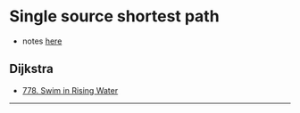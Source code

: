 # Single source shortest path

- notes [here](../../notes/graph_sssp.md)

## Dijkstra

- [778. Swim in Rising Water](../../backtracking/README.md#bulb-778-swim-in-rising-waterhttpsleetcodecomproblemsswim-in-rising-water-dartmatchstickstosquareh)

------------------------------------------------------------------------------

